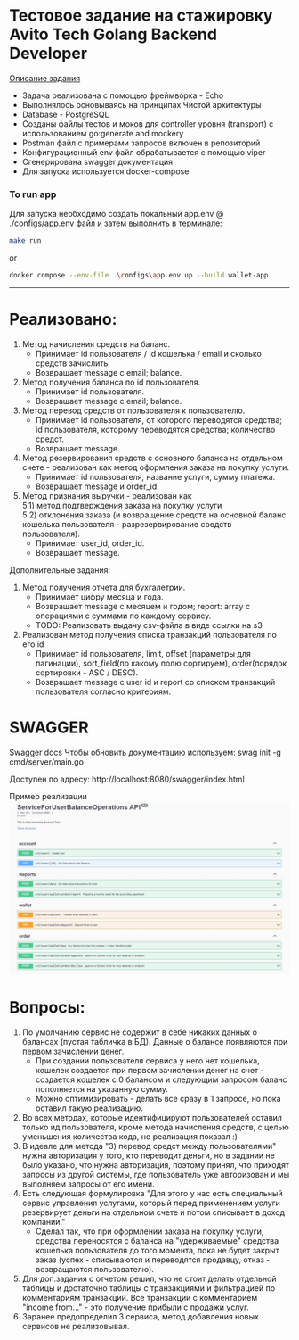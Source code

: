 # Тестовое задание на стажировку Avito Tech Golang Backend Developer

[Описание задания](https://github.com/avito-tech/internship_backend_2022)

*   Задача реализована с помощью фреймворка - Echo
*   Выполнялось основываясь на принципах Чистой архитектуры
*   Database - PostgreSQL
*   Созданы файлы тестов и моков для controller уровня (transport) с использованием go:generate and mockery
*   Postman файл с примерами запросов включен в репозиторий
*   Конфигурационный env файл обрабатывается с помощью viper
*   Сгенерирована swagger документация
*   Для запуска используется docker-compose

### To run app

Для запуска необходимо создать локальный app.env @ ./configs/app.env файл и затем выполнить в терминале:

```bash
make run
```

or

```bash
docker compose --env-file .\configs\app.env up --build wallet-app
```
_____________________________________________________________


# Реализовано:

1) Метод начисления средств на баланс.
    - Принимает id пользователя / id кошелька / email и сколько средств зачислить.
    - Возвращает message с email; balance.
2) Метод получения баланса по id пользователя.
    - Принимает id пользователя.
    - Возвращает message с email; balance.
3) Метод перевод средств от пользователя к пользователю.
    - Принимает id пользователя, от которого переводятся средства; id пользователя, которому переводятся средства;
      количество средст.
    - Возвращает message.
4) Метод резервирования средств с основного баланса на отдельном счете - реализован как метод оформления заказа на покупку услуги.
    - Принимает id пользователя, название услуги, сумму платежа.
    - Возвращает message и order_id.
5) Метод признания выручки - реализован как <br>
5.1) метод подтверждения заказа на покупку услуги <br>
5.2) отклонения заказа (и возвращение средств на основной баланс кошелька пользователя - разрезервирование средств пользователя).
    - Принимает user_id, order_id.
    - Возвращает message.

Дополнительные задания:
1) Метод получения отчета для бухгалетрии.
    - Принимает цифру месяца и года.
    - Возвращает message с месяцем и годом; report: array с операциями с суммами по каждому сервису.
    - TODO: Реализовать выдачу csv-файла в виде ссылки на s3
2) Реализован метод получения списка транзакций пользователя по его id
   - Принимает id пользователя, limit, offset (параметры для пагинации), sort_field(по какому полю сортируем), order(порядок сортировки - ASC / DESC).
   - Возвращает message с user id и report со списком транзакций пользователя согласно критериям.


# SWAGGER

Swagger docs
Чтобы обновить документацию используем: swag init -g cmd/server/main.go

Доступен по адресу: http://localhost:8080/swagger/index.html

Пример реализации
![img.png](misc_files/img.png)

# Вопросы:

1) По умолчанию сервис не содержит в себе никаких данных о балансах (пустая табличка в БД). Данные о балансе появляются
   при первом зачислении денег.
    - При создании пользователя сервиса у него нет кошелька, кошелек создается при первом зачислении денег на счет -
      создается кошелек с 0 балансом и следующим запросом баланс пополняется на указанную сумму.
    - Можно оптимизировать - делать все сразу в 1 запросе, но пока оставил такую реализацию.
2) Во всех методах, которые идентифицируют пользователей оставил только ид пользователя, кроме метода начисления
   средств, с целью уменьшения количества кода, но реализация показал :)
3) В идеале для метода "3) перевод средст между пользователями" нужна авторизация у того, кто переводит деньги, но в
   задании
   не было указано, что нужна авторизация, поэтому принял, что приходят запросы из другой системы, где пользователь уже
   авторизован и мы выполняем запросы от его имени.
4) Есть следующая формулировка "Для этого у нас есть специальный сервис управления услугами, который перед применением
   услуги резервирует деньги на отдельном счете и потом списывает в доход компании."
    - Сделал так, что при оформлении заказа на покупку услуги, средства переносятся с баланса на "удерживаемые" средства
      кошелька пользователя до того момента, пока не будет закрыт заказ (успех - списываются и переводятся продавцу, отказ -
      возвращаются пользователю).
5) Для доп.задания с отчетом решил, что не стоит делать отдельной таблицы и достаточно таблицы с транзакциями и
   фильтрацией по комментариям транзакций. Все транзакции с комментарием "income from..." - это получение прибыли с продажи услуг.
6) Заранее предопределил 3 сервиса, метод добавления новых сервисов не реализовывал.
